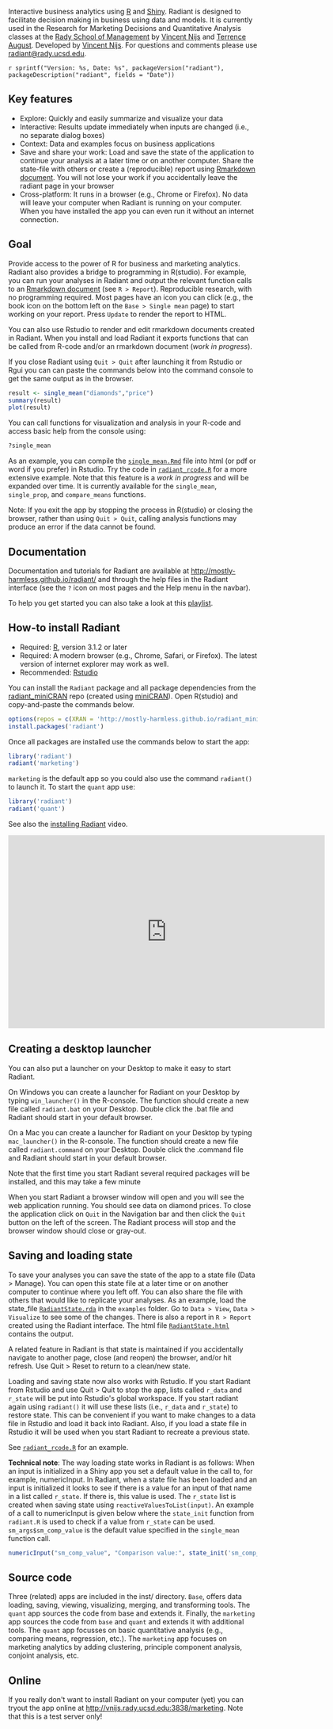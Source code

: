 Interactive business analytics using [R](http://www.r-project.org/) and [Shiny](http[://www.rstudio.com/shiny/). Radiant is designed to facilitate decision making in business using data and models. It is currently used in the Research for Marketing Decisions and Quantitative Analysis classes at the <a href="http://rady.ucsd.edu/" target="\_blank">Rady School of Management</a> by <a href="http://rady.ucsd.edu/faculty/directory/nijs/" target="\_blank">Vincent Nijs</a> and <a href="http://rady.ucsd.edu/faculty/directory/august/">Terrence August</a>. Developed by <a href="http://rady.ucsd.edu/faculty/directory/nijs/" target="\_blank">Vincent Nijs</a>. For questions and comments please use radiant@rady.ucsd.edu.

<!-- [![Travis-CI Build Status](https://travis-ci.org/mostly-harmless/radiant.png?branch=master)](https://travis-ci.org/mostly-harmless/radiant) -->
`r sprintf("Version: %s, Date: %s", packageVersion("radiant"), packageDescription("radiant", fields = "Date"))`

## Key features

- Explore: Quickly and easily summarize and visualize your data
- Interactive: Results update immediately when inputs are changed (i.e., no separate dialog boxes)
- Context: Data and examples focus on business applications
- Save and share your work: Load and save the state of the application to continue your analysis at a later time or on another computer. Share the state-file with others or create a (reproducible) report using [Rmarkdown document](http://rmarkdown.rstudio.com/). You will not lose your work if you accidentally leave the radiant page in your browser
- Cross-platform: It runs in a browser (e.g., Chrome or Firefox). No data will leave your computer when Radiant is running on your computer. When you have installed the app you can even run it without an internet connection.

## Goal

Provide access to the power of R for business and marketing analytics. Radiant also provides a bridge to programming in R(studio). For example, you can run your analyses in Radiant and output the relevant function calls to an [Rmarkdown document](http://rmarkdown.rstudio.com/) (see `R > Report`). Reproducible research, with no programming required. Most pages have an icon you can click (e.g., the book icon on the bottom left on the `Base > Single mean` page) to start working on your report. Press `Update` to render the report to HTML.

You can also use Rstudio to render and edit rmarkdown documents created in Radiant. When you install and load Radiant it exports functions that can be called from R-code and/or an rmarkdown document (_work in progress_).

If you close Radiant using `Quit > Quit` after launching it from Rstudio or Rgui you can can paste the commands below into the command console to get the same output as in the browser.

```r
result <- single_mean("diamonds","price")
summary(result)
plot(result)
```

You can call functions for visualization and analysis in your R-code and access basic help from the console using:

```r
?single_mean
```

As an example, you can compile the [`single_mean.Rmd`](https://github.com/mostly-harmless/radiant/blob/master/inst/examples/single_mean.Rmd?raw=true) file into html (or pdf or word if you prefer) in Rstudio. Try the code in [`radiant_rcode.R`](https://raw.githubusercontent.com/mostly-harmless/radiant/master/inst/examples/radiant_rcode.R) for a more extensive example. Note that this feature is a _work in progress_ and will be expanded over time. It is currently available for the `single_mean`, `single_prop`, and `compare_means` functions.

Note: If you exit the app by stopping the process in R(studio) or closing the browser, rather than using `Quit > Quit`, calling analysis functions may produce an error if the data cannot be found.

## Documentation

Documentation and tutorials for Radiant are available at <http://mostly-harmless.github.io/radiant/> and through the help files in the Radiant interface (see the `?` icon on most pages and the Help menu in the navbar).

To help you get started you can also take a look at this [playlist](https://www.youtube.com/watch?v=e02LFmNysoM&list=PLNhtaetb48EfAAlfQMJsuvLCSLvcn_0BC).

## How-to install Radiant

- Required: [R](http://cran.cnr.berkeley.edu/), version 3.1.2 or later
- Required: A modern browser (e.g., Chrome, Safari, or Firefox). The latest version of internet explorer may work as well.
- Recommended: [Rstudio](http://www.rstudio.com/products/rstudio/download/)

You can install the `Radiant` package and all package dependencies from the [radiant_miniCRAN](https://github.com/mostly-harmless/radiant_miniCRAN) repo (created using [miniCRAN](https://github.com/andrie/miniCRAN)). Open R(studio) and copy-and-paste the commands below.

```r
options(repos = c(XRAN = 'http://mostly-harmless.github.io/radiant_miniCRAN/'))
install.packages('radiant')
```

Once all packages are installed use the commands below to start the app:

```r
library('radiant')
radiant('marketing')
```

`marketing` is the default app so you could also use the command `radiant()` to launch it. To start the `quant` app use:

```r
library('radiant')
radiant('quant')
```

See also the [installing Radiant](https://www.youtube.com/watch?v=AtB2SsmzBsk) video.

<iframe width="640" height="390" src="https://www.youtube.com/embed/AtB2SsmzBsk" frameborder="0" allowfullscreen></iframe>

## Creating a desktop launcher

You can also put a launcher on your Desktop to make it easy to start Radiant.

On Windows you can create a launcher for Radiant on your Desktop by typing `win_launcher()` in the R-console. The function should create a new file called `radiant.bat` on your Desktop. Double click the .bat file and Radiant should start in your default browser.

On a Mac you can create a launcher for Radiant on your Desktop by typing `mac_launcher()` in the R-console. The function should create a new file called `radiant.command` on your Desktop. Double click the .command file and Radiant should start in your default browser.

Note that the first time you start Radiant several required packages will be installed, and this may take a few minute

When you start Radiant a browser window will open and you will see the web application running. You should see data on diamond prices. To close the application click on `Quit` in the Navigation bar and then click the `Quit` button on the left of the screen. The Radiant process will stop and the browser window should close or gray-out.

## Saving and loading state

To save your analyses you can save the state of the app to a state file (Data > Manage). You can open this state file at a later time or on another computer to continue where you left off. You can also share the file with others that would like to replicate your analyses. As an example, load the state_file [`RadiantState.rda`](https://github.com/mostly-harmless/radiant/blob/master/inst/examples/RadiantState.rda?raw=true) in the `examples` folder. Go to `Data > View`, `Data > Visualize` to see some of the changes. There is also a report in `R > Report` created using the Radiant interface. The html file [`RadiantState.html`](https://github.com/mostly-harmless/radiant/blob/master/inst/examples/RadiantState.html?raw=true) contains the output.

A related feature in Radiant is that state is maintained if you accidentally navigate to another page, close (and reopen) the browser, and/or hit refresh. Use Quit > Reset to return to a clean/new state.

Loading and saving state now also works with Rstudio. If you start Radiant from Rstudio and use Quit > Quit to stop the app, lists called `r_data` and `r_state` will be put into Rstudio's global workspace. If you start radiant again using `radiant()` it will use these lists (i.e., `r_data` and `r_state`) to restore state. This can be convenient if you want to make changes to a data file in Rstudio and load it back into Radiant. Also, if you load a state file in Rstudio it will be used when you start Radiant to recreate a previous state.

See [`radiant_rcode.R`](https://raw.githubusercontent.com/mostly-harmless/radiant/master/inst/examples/radiant_rcode.R) for an example.

**Technical note**: The way loading state works in Radiant is as follows: When an input is initialized in a Shiny app you set a default value in the call to, for example, numericInput. In Radiant, when a state file has been loaded and an input is initialized it looks to see if there is a value for an input of that name in a list called `r_state`. If there is, this value is used. The `r_state` list is created when saving state using `reactiveValuesToList(input)`. An example of a call to numericInput is given below where the `state_init` function from `radiant.R` is used to check if a value from `r_state` can be used. `sm_args$sm_comp_value` is the default value specified in the `single_mean` function call.

```r
numericInput("sm_comp_value", "Comparison value:", state_init('sm_comp_value',sm_args$sm_comp_value))
```

## Source code

Three (related) apps are included in the inst/ directory. `Base`, offers data loading, saving, viewing, visualizing, merging, and transforming tools. The `quant` app sources the code from base and extends it. Finally, the `marketing` app sources the code from `base` and `quant` and extends it with additional tools. The `quant` app focusses on basic quantitative analysis (e.g., comparing means, regression, etc.). The `marketing` app focuses on marketing analytics by adding clustering, principle component analysis, conjoint analysis, etc.

## Online

If you really don't want to install Radiant on your computer (yet) you can tryout the app online at <http://vnijs.rady.ucsd.edu:3838/marketing>. Note that this is a test server only!

